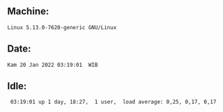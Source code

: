 ## Machine:
```
Linux 5.13.0-7620-generic GNU/Linux
```
## Date:
```
Kam 20 Jan 2022 03:19:01  WIB
```
## Idle:
```
 03:19:01 up 1 day, 18:27,  1 user,  load average: 0,25, 0,17, 0,17
```

